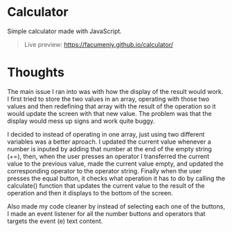 # Calculator
Simple calculator made with JavaScript.
> Live preview: https://facumeniy.github.io/calculator/

# Thoughts
The main issue I ran into was with how the display of the result would work. I first tried to store the two values in an array, operating with those two values and then redefining that array with the result of the operation so it would update the screen with that new value. The problem was that the display would mess up signs and work quite buggy. 

I decided to instead of operating in one array, just using two different variables was a better aproach. I updated the current value whenever a number is inputed by adding that number at the end of the empty string (+=), then, when the user presses an operator I transferred the current value to the previous value, made the current value empty, and updated the corresponding operator to the operator string. 
Finally when the user presses the equal button, it checks what operation it has to do by calling the calculate() function that updates the current value to the result of the operation and then it displays to the bottom of the screen.

Also made my code cleaner by instead of selecting each one of the buttons, I made an event listener for all the number buttons and operators that targets the event (e) text content.
